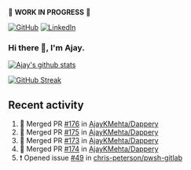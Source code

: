 :construction: **WORK IN PROGRESS** :construction:

<p align="left">
<a href="https://github.com/ajaykmehta"><img src="https://img.shields.io/github/followers/ajaykmehta.svg?label=GitHub&style=social" alt="GitHub"></a>
<a href="https://www.linkedin.com/in/ajay-mehta-b781ba1/"><img src="https://img.shields.io/badge/LinkedIn--_.svg?style=social&logo=linkedin" alt="LinkedIn"></a>
</p>

### Hi there 👋, I'm Ajay.

[![Ajay's github stats](https://github-readme-stats.vercel.app/api?username=AjayKMehta&count_private=true&show_icons=true&theme=synthwave)](https://github.com/anuraghazra/github-readme-stats)
<!--![Top Langs](https://github-readme-stats.vercel.app/api/top-langs/?username=AjayKMehta&count_private=true&show_icons=true&theme=synthwave&hide=TeX&layout=compact)-->

<!--
**AjayKMehta/AjayKMehta** is a ✨ _special_ ✨ repository because its `README.md` (this file) appears on your GitHub profile.

Here are some ideas to get you started:

- 🔭 I'm currently working on ...
- 🌱 I'm currently learning ...
- 👯 I'm looking to collaborate on ...
- 🤔 I'm looking for help with ...
- 💬 Ask me about ...
- 📫 How to reach me: ...
- 😄 Pronouns: ...
- ⚡ Fun fact: ...
-->

[![GitHub Streak](https://github-readme-streak-stats.herokuapp.com/?user=AjayKMehta&theme=dark)](https://git.io/streak-stats)

## Recent activity

<!--START_SECTION:activity-->
1. 🎉 Merged PR [#176](https://github.com/AjayKMehta/Dappery/pull/176) in [AjayKMehta/Dappery](https://github.com/AjayKMehta/Dappery)
2. 🎉 Merged PR [#175](https://github.com/AjayKMehta/Dappery/pull/175) in [AjayKMehta/Dappery](https://github.com/AjayKMehta/Dappery)
3. 🎉 Merged PR [#173](https://github.com/AjayKMehta/Dappery/pull/173) in [AjayKMehta/Dappery](https://github.com/AjayKMehta/Dappery)
4. 🎉 Merged PR [#174](https://github.com/AjayKMehta/Dappery/pull/174) in [AjayKMehta/Dappery](https://github.com/AjayKMehta/Dappery)
5. ❗️ Opened issue [#49](https://github.com/chris-peterson/pwsh-gitlab/issues/49) in [chris-peterson/pwsh-gitlab](https://github.com/chris-peterson/pwsh-gitlab)
<!--END_SECTION:activity-->
